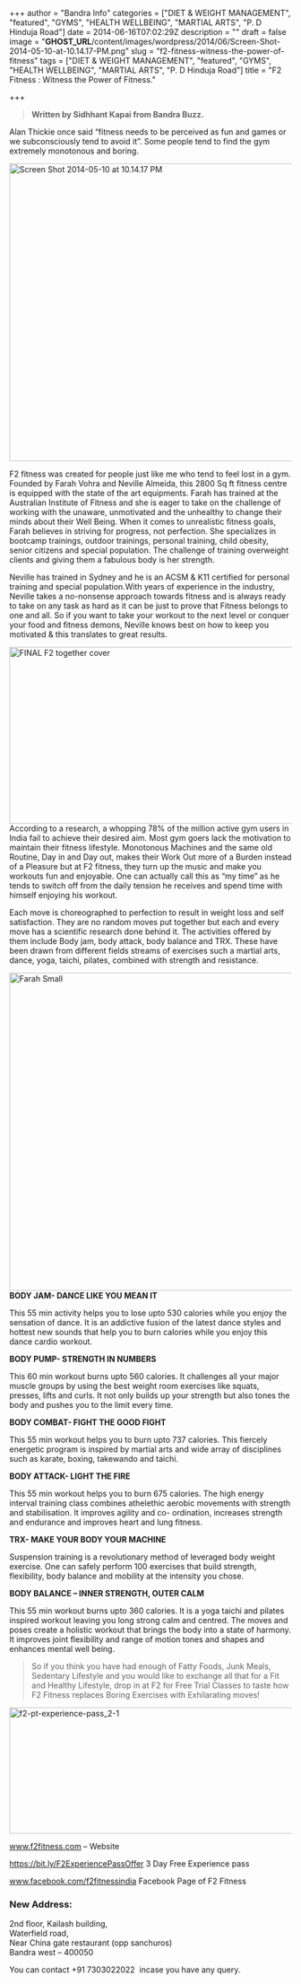 +++
author = "Bandra Info"
categories = ["DIET &amp; WEIGHT MANAGEMENT", "featured", "GYMS", "HEALTH WELLBEING", "MARTIAL ARTS", "P. D Hinduja Road"]
date = 2014-06-16T07:02:29Z
description = ""
draft = false
image = "__GHOST_URL__/content/images/wordpress/2014/06/Screen-Shot-2014-05-10-at-10.14.17-PM.png"
slug = "f2-fitness-witness-the-power-of-fitness"
tags = ["DIET &amp; WEIGHT MANAGEMENT", "featured", "GYMS", "HEALTH WELLBEING", "MARTIAL ARTS", "P. D Hinduja Road"]
title = "F2 Fitness : Witness the Power of Fitness."

+++


<blockquote>
<p class="p1"><strong><span class="s1">Written by Sidhhant Kapai from Bandra Buzz.</span></strong></p>
</blockquote>
<p class="p1"><span class="s1">Alan Thickie once said &#8220;fitness needs to be perceived as fun and games or we subconsciously tend to avoid it&#8221;. Some people tend to find the gym extremely monotonous and boring.</span></p>
<p class="p1"><img loading="lazy" class="aligncenter wp-image-6495 size-large" src="https://i2.wp.com/bandra.info/wp-content/uploads/2014/06/Screen-Shot-2014-05-10-at-10.14.17-PM.png?resize=850%2C531&#038;ssl=1" alt="Screen Shot 2014-05-10 at 10.14.17 PM" width="850" height="531" srcset="https://i2.wp.com/bandra.info/wp-content/uploads/2014/06/Screen-Shot-2014-05-10-at-10.14.17-PM.png?resize=1024%2C640&amp;ssl=1 1024w, https://i2.wp.com/bandra.info/wp-content/uploads/2014/06/Screen-Shot-2014-05-10-at-10.14.17-PM.png?resize=500%2C312&amp;ssl=1 500w, https://i2.wp.com/bandra.info/wp-content/uploads/2014/06/Screen-Shot-2014-05-10-at-10.14.17-PM.png?w=1280&amp;ssl=1 1280w" sizes="(max-width: 850px) 100vw, 850px" data-recalc-dims="1" /></p>
<p class="p1"><span class="s1">F2 fitness was created for people just like me who tend to feel lost in a gym. Founded by Farah Vohra and Neville Almeida, this 2800 Sq ft fitness centre is equipped with the state of the art equipments. Farah has trained at the Australian Institute of Fitness and she is eager to take on the challenge of working with the unaware, unmotivated and the unhealthy to change their minds about their Well Being. When it comes to unrealistic fitness goals, Farah believes in striving for progress, not perfection. She specializes in bootcamp trainings, outdoor trainings, personal training, child obesity, senior citizens and special population. The challenge of training overweight clients and giving them a fabulous body is her strength.</span></p>
<p class="p1"><span class="s1">Neville has trained in Sydney and he is an ACSM &amp; K11 certified for personal training and special population.With years of experience in the industry, Neville takes a no-nonsense approach towards fitness and is always ready to take on any task as hard as it can be just to prove that Fitness belongs to one and all. So if you want to take your workout to the next level or conquer your food and fitness demons, Neville knows best on how to keep you motivated &amp; this translates to great results.</span></p>
<p class="p1"><span class="s1"><img loading="lazy" class="aligncenter wp-image-6496 size-full" src="https://i2.wp.com/bandra.info/wp-content/uploads/2014/06/FINAL-F2-together-cover.jpg?resize=850%2C315&#038;ssl=1" alt="FINAL F2 together cover" width="850" height="315" srcset="https://i2.wp.com/bandra.info/wp-content/uploads/2014/06/FINAL-F2-together-cover.jpg?w=851&amp;ssl=1 851w, https://i2.wp.com/bandra.info/wp-content/uploads/2014/06/FINAL-F2-together-cover.jpg?resize=500%2C185&amp;ssl=1 500w" sizes="(max-width: 850px) 100vw, 850px" data-recalc-dims="1" />According to a research, a whopping 78% of the million active gym users in India fail to achieve their desired aim. Most gym goers lack the motivation to maintain their fitness lifestyle. Monotonous Machines and the same old Routine, Day in and Day out, makes their Work Out more of a Burden instead of a Pleasure but at F2 fitness, they turn up the music and make you workouts fun and enjoyable. One can actually call this as &#8220;my time&#8221; as he tends to switch off from the daily tension he receives and spend time with himself enjoying his workout. </span></p>
<p class="p1"><span class="s1">Each move is choreographed to perfection to result in weight loss and self satisfaction. They are no random moves put together but each and every move has a scientific research done behind it. The activities offered by them include Body jam, body attack, body balance and TRX. These have been drawn from different fields streams of exercises such a martial arts, dance, yoga, taichi, pilates, combined with strength and resistance. </span></p>
<p class="p1"><span class="s1"><img loading="lazy" class="aligncenter size-full wp-image-6497" src="https://i1.wp.com/bandra.info/wp-content/uploads/2014/06/Farah-Small.jpeg?resize=850%2C567&#038;ssl=1" alt="Farah Small" width="850" height="567" srcset="https://i1.wp.com/bandra.info/wp-content/uploads/2014/06/Farah-Small.jpeg?w=1000&amp;ssl=1 1000w, https://i1.wp.com/bandra.info/wp-content/uploads/2014/06/Farah-Small.jpeg?resize=500%2C333&amp;ssl=1 500w" sizes="(max-width: 850px) 100vw, 850px" data-recalc-dims="1" /><strong>BODY JAM- DANCE LIKE YOU MEAN IT</strong></span></p>
<p class="p1"><span class="s1">This 55 min activity helps you to lose upto 530 calories while you enjoy the sensation of dance. It is an addictive fusion of the latest dance styles and hottest new sounds that help you to burn calories while you enjoy this dance cardio workout.</span></p>
<p class="p2"><strong>BODY PUMP- STRENGTH IN NUMBERS</strong></p>
<p class="p1"><span class="s1">This 60 min workout burns upto 560 calories. It challenges all your major muscle groups by using the best weight room exercises like squats, presses, lifts and curls. It not only builds up your strength but also tones the body and pushes you to the limit every time. </span></p>
<p class="p1"><strong><span class="s1">BODY COMBAT- FIGHT THE GOOD FIGHT</span></strong></p>
<p class="p1"><span class="s1">This 55 min workout helps you to burn upto 737 calories. This fiercely energetic program is inspired by martial arts and wide array of disciplines such as karate, boxing, takewando and taichi.</span></p>
<p class="p1"><strong><span class="s1">BODY ATTACK- LIGHT THE FIRE</span></strong></p>
<p class="p1"><span class="s1">This 55 min workout helps you to burn 675 calories. The high energy interval training class combines athelethic aerobic movements with strength and stabilisation. It improves agility and co- ordination, increases strength and endurance and improves heart and lung fitness.</span></p>
<p class="p1"><strong><span class="s1">TRX- MAKE YOUR BODY YOUR MACHINE</span></strong></p>
<p class="p1"><span class="s1">Suspension training is a revolutionary method of leveraged body weight exercise. One can safely perform 100 exercises that build strength, flexibility, body balance and mobility at the intensity you chose.</span></p>
<p class="p2"><strong>BODY BALANCE &#8211; INNER STRENGTH, OUTER CALM</strong></p>
<p class="p1"><span class="s1">This 55 min workout burns upto 360 calories. It is a yoga taichi and pilates inspired workout leaving you long strong calm and centred. The moves and poses create a holistic workout that brings the body into a state of harmony. It improves joint flexibility and range of motion tones and shapes and enhances mental well being.</span></p>
<blockquote>
<p class="p1"><span class="s1">So if you think you have had enough of Fatty Foods, Junk Meals, Sedentary Lifestyle and you would like to exchange all that for a Fit and Healthy Lifestyle, drop in at F2 for Free Trial Classes to taste how F2 Fitness replaces Boring Exercises with Exhilarating moves! </span></p>
</blockquote>
<p class="p1"><img loading="lazy" class="aligncenter wp-image-6498 size-full" src="https://i0.wp.com/bandra.info/wp-content/uploads/2014/06/f2-pt-experience-pass_2-1.jpg?resize=600%2C225&#038;ssl=1" alt="f2-pt-experience-pass_2-1" width="600" height="225" srcset="https://i0.wp.com/bandra.info/wp-content/uploads/2014/06/f2-pt-experience-pass_2-1.jpg?w=600&amp;ssl=1 600w, https://i0.wp.com/bandra.info/wp-content/uploads/2014/06/f2-pt-experience-pass_2-1.jpg?resize=500%2C187&amp;ssl=1 500w" sizes="(max-width: 600px) 100vw, 600px" data-recalc-dims="1" /></p>
<p class="p1"><span class="s1"><a href="https://www.f2fitness.com/">www.f2fitness.com</a></span><span class="s4"> &#8211; </span><span class="s5">Website</span></p>
<p class="p1"><span class="s1"><a href="https://bit.ly/F2ExperiencePassOffer">https://<span class="s2">bit</span>.<span class="s2">ly</span>/F2ExperiencePassOffer</a></span><span class="s3"> </span><span class="s5">3 Day Free Experience pass</span></p>
<p class="p5"><span class="s1"><a href="https://www.facebook.com/f2fitnessindia">www.facebook.com/f2fitnessindia</a></span><span class="s6"> </span><span class="s5">Facebook Page of F2 Fitness</span></p>
<h3 class="p6">New Address:</h3>
<p class="p6">2nd floor, Kailash building,<br />
Waterfield road,<br />
Near China gate restaurant (opp sanchuros)<br />
Bandra west – 400050</p>
<p class="p6">You can contact +91 7303022022  incase you have any query.</p>
<p class="p1">



